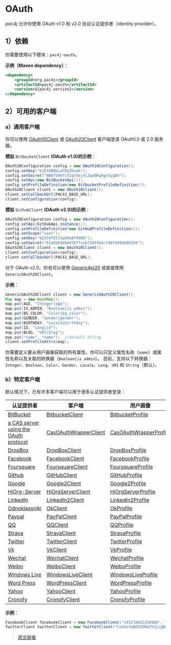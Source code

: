 # OAuth

*pac4j* 允许你使用 OAuth v1.0 和 v2.0 协议认证提供者（identity provider）。

## 1）依赖

你需要使用以下模块：`pac4j-oauth`。

**示例（Maven dependency）**：

```xml
<dependency>
    <groupId>org.pac4j</groupId>
    <artifactId>pac4j-oauth</artifactId>
    <version>${pac4j.version}</version>
</dependency>
```

## 2）可用的客户端

### a）通用客户端

你可以使用 [OAuth10Client](https://github.com/pac4j/pac4j/blob/master/pac4j-oauth/src/main/java/org/pac4j/oauth/client/OAuth10Client.java) 或 [OAuth20Client](https://github.com/pac4j/pac4j/blob/master/pac4j-oauth/src/main/java/org/pac4j/oauth/client/OAuth20Client.java) 客户端登录 OAuth1.0 或 2.0 服务器。

**模拟** `BitbucketClient` **(OAuth v1.0)的示例**：

```java
OAuth10Configuration config = new OAuth10Configuration();
config.setKey("bjEt8BMpLwFDqZUvp6");
config.setSecret("NN6fVXRTcV2qYVejVLZqxBRqHgn3ygD4");
config.setApi(new BitBucketApi());
config.setProfileDefinition(new BitbucketProfileDefinition());
OAuth10Client client = new OAuth10Client();
client.setCallbackUrl(PAC4J_BASE_URL);
client.setConfiguration(config);
```

**模拟** `GithubClient` **(OAuth v2.0)的示例**：

```java
OAuth20Configuration config = new OAuth20Configuration();
config.setApi(GitHubApi.instance());
config.setProfileDefinition(new GitHubProfileDefinition());
config.setScope("user");
config.setKey("62374f5573a89a8f9900");
config.setSecret("01dd26d60447677ceb7399fb4c744f545bb86359");
OAuth20Client client = new OAuth20Client();
client.setConfiguration(config);
client.setCallbackUrl(PAC4J_BASE_URL);
```

对于 OAuth v2.0，你也可以使用 [GenericApi20](https://github.com/pac4j/pac4j/blob/master/pac4j-oauth/src/main/java/org/pac4j/scribe/builder/api/GenericApi20.java) 或直接使用 `GenericOAuth20Client`。

**示例**：

```java
GenericOAuth20Client client = new GenericOAuth20Client();
Map map = new HashMap();
map.put(AGE, "Integer|age");
map.put(IS_ADMIN, "Boolean|is_admin");
map.put(BG_COLOR, "Color|bg_color");
map.put(GENDER, "Gender|gender");
map.put(BIRTHDAY, "Locale|birthday");
map.put(ID, "Long|id");
map.put(BLOG, "URI|blog");
map.put("name", "name");  //default String
client.setProfileAttrs(map);
```

你需要定义要从用户画像获取的所有属性。你可以只定义属性名称（`name`）或属性名称以及关联的转换器（`Boolean|is_admin`）。
目前，支持以下转换器：`Integer`、`Boolean`、`Color`、`Gender`、`Locale`、`Long`、`URI` 和 `String`（默认）。

### b）特定客户端

默认情况下，已有许多客户端可以用于很多认证提供者登录：

|认证提供者|客户端|用户画像|
|--|--|--|
|[BitBucket](https://bitbucket.org/)|[BitbucketClient](https://github.com/pac4j/pac4j/blob/master/pac4j-oauth/src/main/java/org/pac4j/oauth/client/BitbucketClient.java)|[BitbucketProfile](https://github.com/pac4j/pac4j/blob/master/pac4j-oauth/src/main/java/org/pac4j/oauth/profile/bitbucket/BitbucketProfile.java)|
|[a CAS server using the OAuth protocol](https://apereo.github.io/cas/4.2.x/installation/OAuth-OpenId-Authentication.html)|[CasOAuthWrapperClient](https://github.com/pac4j/pac4j/blob/master/pac4j-oauth/src/main/java/org/pac4j/oauth/client/CasOAuthWrapperClient.java)|[CasOAuthWrapperProfile](https://github.com/pac4j/pac4j/blob/master/pac4j-oauth/src/main/java/org/pac4j/oauth/profile/casoauthwrapper/CasOAuthWrapperProfile.java)|
|[DropBox](https://www.dropbox.com/)|[DropBoxClient](https://github.com/pac4j/pac4j/blob/master/pac4j-oauth/src/main/java/org/pac4j/oauth/client/DropBoxClient.java)|[DropBoxProfile](https://github.com/pac4j/pac4j/blob/master/pac4j-oauth/src/main/java/org/pac4j/oauth/profile/dropbox/DropBoxProfile.java)|
|[Facebook](https://www.facebook.com/)|[FacebookClient](https://github.com/pac4j/pac4j/blob/master/pac4j-oauth/src/main/java/org/pac4j/oauth/client/FacebookClient.java)|[FacebookProfile](https://github.com/pac4j/pac4j/blob/master/pac4j-oauth/src/main/java/org/pac4j/oauth/profile/facebook/FacebookProfile.java)|
|[Foursquare](https://www.foursquare.com/)|[FoursquareClient](https://github.com/pac4j/pac4j/blob/master/pac4j-oauth/src/main/java/org/pac4j/oauth/client/FoursquareClient.java)|[FoursquareProfile](https://github.com/pac4j/pac4j/blob/master/pac4j-oauth/src/main/java/org/pac4j/oauth/profile/foursquare/FoursquareProfile.java)|
|[Github](https://github.com/)|[GitHubClient](https://github.com/pac4j/pac4j/blob/master/pac4j-oauth/src/main/java/org/pac4j/oauth/client/GitHubClient.java)|[GitHubProfile](https://github.com/pac4j/pac4j/blob/master/pac4j-oauth/src/main/java/org/pac4j/oauth/profile/github/GitHubProfile.java)|
|[Google](https://www.google.com/)|[Google2Client](https://github.com/pac4j/pac4j/blob/master/pac4j-oauth/src/main/java/org/pac4j/oauth/client/Google2Client.java)|[Google2Profile](https://github.com/pac4j/pac4j/blob/master/pac4j-oauth/src/main/java/org/pac4j/oauth/profile/google2/Google2Profile.java)|
|[HiOrg-Server](https://info.hiorg-server.de/)|[HiOrgServerClient](https://github.com/pac4j/pac4j/blob/master/pac4j-oauth/src/main/java/org/pac4j/oauth/client/HiOrgServerClient.java)|[HiOrgServerProfile](https://github.com/pac4j/pac4j/blob/master/pac4j-oauth/src/main/java/org/pac4j/oauth/profile/hiorgserver/HiOrgServerProfile.java)|
|[LinkedIn](https://www.linkedin.com/)|[LinkedIn2Client](https://github.com/pac4j/pac4j/blob/master/pac4j-oauth/src/main/java/org/pac4j/oauth/client/LinkedIn2Client.java)|[LinkedIn2Profile](https://github.com/pac4j/pac4j/blob/master/pac4j-oauth/src/main/java/org/pac4j/oauth/profile/linkedin2/LinkedIn2Profile.java)|
|[Odnoklassniki](https://ok.ru/)|[OkClient](https://github.com/pac4j/pac4j/blob/master/pac4j-oauth/src/main/java/org/pac4j/oauth/client/OkClient.java)|[OkProfile](https://github.com/pac4j/pac4j/blob/master/pac4j-oauth/src/main/java/org/pac4j/oauth/profile/ok/OkProfile.java)|
|[Paypal](https://www.paypal.com/)|[PayPalClient](https://github.com/pac4j/pac4j/blob/master/pac4j-oauth/src/main/java/org/pac4j/oauth/client/PayPalClient.java)|[PayPalProfile](https://github.com/pac4j/pac4j/blob/master/pac4j-oauth/src/main/java/org/pac4j/oauth/profile/paypal/PayPalProfile.java)|
|[QQ](https://www.qq.com/)|[QQClient](https://github.com/pac4j/pac4j/blob/master/pac4j-oauth/src/main/java/org/pac4j/oauth/client/QQClient.java)|[QQProfile](https://github.com/pac4j/pac4j/blob/master/pac4j-oauth/src/main/java/org/pac4j/oauth/profile/qq/QQProfile.java)|
|[Strava](https://www.strava.com/)|[StravaClient](https://github.com/pac4j/pac4j/blob/master/pac4j-oauth/src/main/java/org/pac4j/oauth/client/StravaClient.java)|[StravaProfile](https://github.com/pac4j/pac4j/blob/master/pac4j-oauth/src/main/java/org/pac4j/oauth/profile/strava/StravaProfile.java)|
|[Twitter](https://twitter.com/)|[TwitterClient](https://github.com/pac4j/pac4j/blob/master/pac4j-oauth/src/main/java/org/pac4j/oauth/client/TwitterClient.java)|[TwitterProfile](https://github.com/pac4j/pac4j/blob/master/pac4j-oauth/src/main/java/org/pac4j/oauth/profile/twitter/TwitterProfile.java)|
|[Vk](https://vk.com/)|[VkClient](https://github.com/pac4j/pac4j/blob/master/pac4j-oauth/src/main/java/org/pac4j/oauth/client/VkClient.java)|[VkProfile](https://github.com/pac4j/pac4j/blob/master/pac4j-oauth/src/main/java/org/pac4j/oauth/profile/vk/VkProfile.java)|
|[Wechat](https://www.wechat.com/)|[WechatClient](https://github.com/pac4j/pac4j/blob/master/pac4j-oauth/src/main/java/org/pac4j/oauth/client/WechatClient.java)|[WechatProfile](https://github.com/pac4j/pac4j/blob/master/pac4j-oauth/src/main/java/org/pac4j/oauth/profile/wechat/WechatProfile.java)|
|[Weibo](https://www.weibo.com/)|[WeiboClient](https://github.com/pac4j/pac4j/blob/master/pac4j-oauth/src/main/java/org/pac4j/oauth/client/WeiboClient.java)|[WeiboProfile](https://github.com/pac4j/pac4j/blob/master/pac4j-oauth/src/main/java/org/pac4j/oauth/profile/weibo/WeiboProfile.java)|
|[Windows Live](https://login.live.com/)|[WindowsLiveClient](https://github.com/pac4j/pac4j/blob/master/pac4j-oauth/src/main/java/org/pac4j/oauth/client/WindowsLiveClient.java)|[WindowsLiveProfile](https://github.com/pac4j/pac4j/blob/master/pac4j-oauth/src/main/java/org/pac4j/oauth/profile/windowslive/WindowsLiveProfile.java)|
|[Word Press](https://wordpress.com/)|[WordPressClient](https://github.com/pac4j/pac4j/blob/master/pac4j-oauth/src/main/java/org/pac4j/oauth/client/WordPressClient.java)|[WordPressProfile](https://github.com/pac4j/pac4j/blob/master/pac4j-oauth/src/main/java/org/pac4j/oauth/profile/wordpress/WordPressProfile.java)|
|[Yahoo](https://www.yahoo.com/)|[YahooClient](https://github.com/pac4j/pac4j/blob/master/pac4j-oauth/src/main/java/org/pac4j/oauth/client/YahooClient.java)|[YahooProfile](https://github.com/pac4j/pac4j/blob/master/pac4j-oauth/src/main/java/org/pac4j/oauth/profile/yahoo/YahooProfile.java)|
|[Cronofy](https://www.cronofy.com/)|[CronofyClient](https://github.com/pac4j/pac4j/blob/master/pac4j-oauth/src/main/java/org/pac4j/oauth/client/CronofyClient.java)|[CronofyProfile](https://github.com/pac4j/pac4j/blob/master/pac4j-oauth/src/main/java/org/pac4j/oauth/profile/cronofy/CronofyProfile.java)|

**示例**：

```java
FacebookClient facebookClient = new FacebookClient("145278422258960", "be21409ba8f39b5dae2a7de525484da8");
TwitterClient twitterClient = new TwitterClient("CoxUiYwQOSFDReZYdjigBA", "2kAzunH5Btc4gRSaMr7D7MkyoJ5u1VzbOOzE8rBofs");
```

> [原文链接](https://www.pac4j.org/docs/clients/oauth.html)
